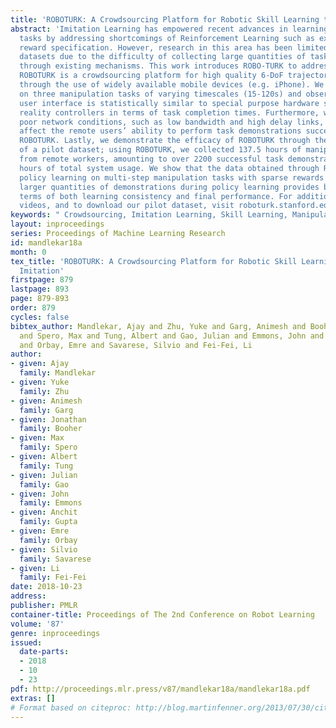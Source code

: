 ```yaml
---
title: 'ROBOTURK: A Crowdsourcing Platform for Robotic Skill Learning through Imitation'
abstract: 'Imitation Learning has empowered recent advances in learning robotic manipulation
  tasks by addressing shortcomings of Reinforcement Learning such as exploration and
  reward specification. However, research in this area has been limited to modest-sized
  datasets due to the difficulty of collecting large quantities of task demonstrations
  through existing mechanisms. This work introduces ROBO-TURK to address this challenge.
  ROBOTURK is a crowdsourcing platform for high quality 6-DoF trajectory based teleoperation
  through the use of widely available mobile devices (e.g. iPhone). We evaluate ROBOTURK
  on three manipulation tasks of varying timescales (15-120s) and observe that our
  user interface is statistically similar to special purpose hardware such as virtual
  reality controllers in terms of task completion times. Furthermore, we observe that
  poor network conditions, such as low bandwidth and high delay links, do not substantially
  affect the remote users’ ability to perform task demonstrations successfully on
  ROBOTURK. Lastly, we demonstrate the efficacy of ROBOTURK through the collection
  of a pilot dataset; using ROBOTURK, we collected 137.5 hours of manipulation data
  from remote workers, amounting to over 2200 successful task demonstrations in 22
  hours of total system usage. We show that the data obtained through ROBOTURK enables
  policy learning on multi-step manipulation tasks with sparse rewards and that using
  larger quantities of demonstrations during policy learning provides benefits in
  terms of both learning consistency and final performance. For additional results,
  videos, and to download our pilot dataset, visit roboturk.stanford.edu '
keywords: " Crowdsourcing, Imitation Learning, Skill Learning, Manipulation"
layout: inproceedings
series: Proceedings of Machine Learning Research
id: mandlekar18a
month: 0
tex_title: 'ROBOTURK: A Crowdsourcing Platform for Robotic Skill Learning through
  Imitation'
firstpage: 879
lastpage: 893
page: 879-893
order: 879
cycles: false
bibtex_author: Mandlekar, Ajay and Zhu, Yuke and Garg, Animesh and Booher, Jonathan
  and Spero, Max and Tung, Albert and Gao, Julian and Emmons, John and Gupta, Anchit
  and Orbay, Emre and Savarese, Silvio and Fei-Fei, Li
author:
- given: Ajay
  family: Mandlekar
- given: Yuke
  family: Zhu
- given: Animesh
  family: Garg
- given: Jonathan
  family: Booher
- given: Max
  family: Spero
- given: Albert
  family: Tung
- given: Julian
  family: Gao
- given: John
  family: Emmons
- given: Anchit
  family: Gupta
- given: Emre
  family: Orbay
- given: Silvio
  family: Savarese
- given: Li
  family: Fei-Fei
date: 2018-10-23
address: 
publisher: PMLR
container-title: Proceedings of The 2nd Conference on Robot Learning
volume: '87'
genre: inproceedings
issued:
  date-parts:
  - 2018
  - 10
  - 23
pdf: http://proceedings.mlr.press/v87/mandlekar18a/mandlekar18a.pdf
extras: []
# Format based on citeproc: http://blog.martinfenner.org/2013/07/30/citeproc-yaml-for-bibliographies/
---
```

